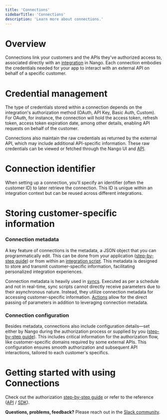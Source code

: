 ```yaml
---
title: 'Connections'
sidebarTitle: 'Connections'
description: 'Learn more about connections.'
---
```


# Overview
Connections link your customers and the APIs they've authorized access to, associated directly with an [integration](/understand/concepts/integrations) in Nango. Each connection embodies the credentials needed for your app to interact with an external API on behalf of a specific customer.

# Credential management
The type of credentials stored within a connection depends on the integration's authorization method (OAuth, API Key, Basic Auth, Custom). For OAuth, for instance, the connection will hold the access token, refresh token, access token expiration date, among other details, enabling API requests on behalf of the customer.

Connections also maintain the raw credentials as returned by the external API, which may include additional API-specific information. These raw credentials can be viewed or fetched through the Nango UI and [API](/reference/overview).

# Connection identifier
When setting up a connection, you'll specify an identifier (often the customer ID) to later retrieve the connection. This ID is unique within an integration context but can be reused across different integrations.

# Storing customer-specific information

### Connection metadata

A key feature of connections is the metadata, a JSON object that you can programmatically edit. This can be done from your application ([step-by-step guide](/integrate/guides/advanced/store-customer-specific-data)) or from within an [integration script](/understand/concepts/scripts). This metadata is designed to store and transmit customer-specific information, facilitating personalized integration experiences.

Connection metadata is heavily used in [syncs](/understand/concepts/syncs). Executed as per a schedule and not in real-time, sync scripts cannot directly receive parameters due to their asynchronous nature. Instead, they utilize connection metadata for accessing customer-specific information. [Actions](/understand/concepts/actions) allow for the direct passing of parameters in addition to leveraging connection metadata.

### Connection configuration

Besides metadata, connections also include configuration details—set either by Nango during the authorization process or supplied by you ([step-by-step guide](/integrate/guides/authorize-an-api#apis-requiring-connection-specific-configuration-for-authorization)). This includes critical information for the authorization flow, like customer-specific domains required by some external APIs. This configuration ensures smooth authorization and subsequent API interactions, tailored to each customer's specifics.

# Getting started with using Connections

Check out the authorization [step-by-step guide](/integrate/guides/authorize-an-api) or refer to the reference ([API](/reference/api/connection/list) / [SDK](/reference/sdks/node#connections)).


**Questions, problems, feedback?** Please reach out in the [Slack community](https://nango.dev/slack).

